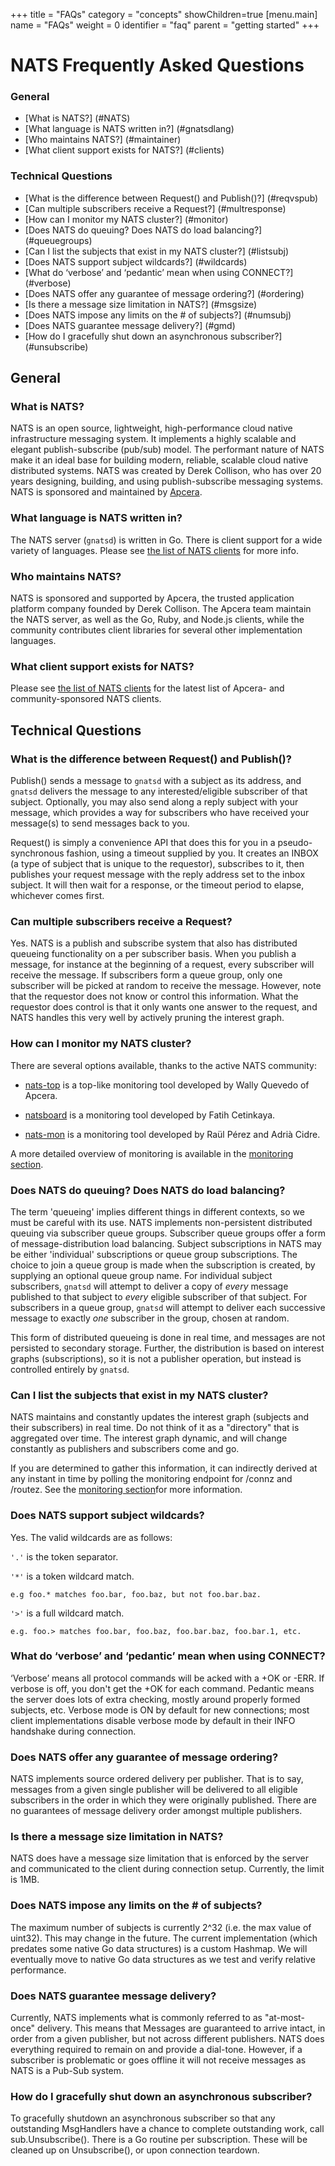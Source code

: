 +++
title = "FAQs"
category = "concepts"
showChildren=true
[menu.main]
  name = "FAQs"
  weight = 0
  identifier = "faq"
  parent = "getting started"
+++

# NATS Frequently Asked Questions

### General

* [What is NATS?] (#NATS)
* [What language is NATS written in?] (#gnatsdlang)
* [Who maintains NATS?] (#maintainer)
* [What client support exists for NATS?] (#clients)

### Technical Questions
* [What is the difference between Request() and Publish()?] (#reqvspub)
* [Can multiple subscribers receive a Request?] (#multresponse)
* [How can I monitor my NATS cluster?] (#monitor)
* [Does NATS do queuing? Does NATS do load balancing?] (#queuegroups)
* [Can I list the subjects that exist in my NATS cluster?] (#listsubj)
* [Does NATS support subject wildcards?] (#wildcards)
* [What do ‘verbose’ and ‘pedantic’ mean when using CONNECT?] (#verbose)
* [Does NATS offer any guarantee of message ordering?] (#ordering)
* [Is there a message size limitation in NATS?] (#msgsize)
* [Does NATS impose any limits on the # of subjects?] (#numsubj)
* [Does NATS guarantee message delivery?] (#gmd)
* [How do I gracefully shut down an asynchronous subscriber?] (#unsubscribe)

## General
### <a name="NATS"></a>What is NATS?
NATS is an open source, lightweight, high-performance cloud native infrastructure messaging system. It implements a highly scalable and elegant publish-subscribe (pub/sub) model. The performant nature of NATS make it an ideal base for building modern, reliable, scalable cloud native distributed systems. NATS was created by Derek Collison, who has over 20 years designing, building, and using publish-subscribe messaging systems. NATS is sponsored and maintained by [Apcera](https://www.apcera.com/).

### <a name="gnatsdlang"></a>What language is NATS written in?

The NATS server (`gnatsd`) is written in Go. There is client support for a wide variety of languages. Please see [the list of NATS clients](/documentation/clients/nats-clients/) for more info.

### <a name="maintainer"></a>Who maintains NATS?

NATS is sponsored and supported by Apcera, the trusted application platform company founded by Derek Collison. The Apcera team maintain the NATS server, as well as the Go, Ruby, and Node.js clients, while the community contributes client libraries for several other implementation languages.

### <a name="clients"></a>What client support exists for NATS?

Please see [the list of NATS clients](/documentation/clients/nats-clients/) for the latest list of Apcera- and community-sponsored NATS clients.

## Technical Questions

### What is the difference between Request() and Publish()? <a name="reqvspub" style='position:relative; top:-90px;'>&nbsp;</a>

Publish() sends a message to `gnatsd` with a subject as its address, and `gnatsd` delivers the message to any interested/eligible subscriber of that subject. Optionally, you may also send along a reply subject with your message, which provides a way for subscribers who have received your message(s) to send messages back to you.

Request() is simply a convenience API that does this for you in a pseudo-synchronous fashion, using a timeout supplied by you. It creates an INBOX (a type of subject that is unique to the requestor), subscribes to it, then publishes your request message with the reply address set to the inbox subject. It will then wait for a response, or the timeout period to elapse, whichever comes first.

### <a name="multresponse"></a>Can multiple subscribers receive a Request?

Yes. NATS is a publish and subscribe system that also has distributed queueing functionality on a per subscriber basis. When you publish a message, for instance at the beginning of a request, every subscriber will receive the message. If subscribers form a queue group, only one subscriber will be picked at random to receive the message. However, note that the requestor does not know or control this information. What the requestor does control is that it only wants one answer to the request, and NATS handles this very well by actively pruning the interest graph.

### <a name="monitor"></a> How can I monitor my NATS cluster?

There are several options available, thanks to the active NATS community:

* [nats-top](https://github.com/nats-io/nats-top) is a top-like monitoring tool developed by Wally Quevedo of Apcera.

* [natsboard](https://github.com/cmfatih/natsboard) is a monitoring tool developed by Fatih Cetinkaya.

* [nats-mon](https://github.com/repejota/nats-mon) is a monitoring tool developed by Raül Pérez and Adrià Cidre.

A more detailed overview of monitoring is available in the [monitoring section](/server/gnatsd-monitor-debug/).

### <a name="queuegroups"></a>Does NATS do queuing? Does NATS do load balancing?

The term 'queueing' implies different things in different contexts, so we must be careful with its use. NATS implements non-persistent distributed queuing via subscriber queue groups. Subscriber queue groups offer a form of message-distribution load balancing. Subject subscriptions in NATS may be either 'individual' subscriptions or queue group subscriptions. The choice to join a queue group is made when the subscription is created, by supplying an optional queue group name. For individual subject subscribers, `gnatsd` will attempt to deliver a copy of *every* message published to that subject to *every* eligible subscriber of that subject. For subscribers in a queue group, `gnatsd` will attempt to deliver each successive message to exactly *one* subscriber in the group, chosen at random.

This form of distributed queueing is done in real time, and messages are not persisted to secondary storage. Further, the distribution is based on interest graphs (subscriptions), so it is not a publisher operation, but instead is controlled entirely by `gnatsd`.

### <a name="listsubj"></a>Can I list the subjects that exist in my NATS cluster?

NATS maintains and constantly updates the interest graph (subjects and their subscribers) in real time. Do not think of it as a "directory" that is aggregated over time. The interest graph dynamic, and will change constantly as publishers and subscribers come and go.

If you are determined to gather this information, it can indirectly derived at any instant in time by polling the monitoring endpoint for /connz and /routez. See the [monitoring section](/server/gnatsd-monitor-debug/)for more information.

### <a name="wildcards"></a>Does NATS support subject wildcards?

Yes. The valid wildcards are as follows:

`'.'` is the token separator.

`'*'` is a token wildcard match.

 	e.g foo.* matches foo.bar, foo.baz, but not foo.bar.baz.
`'>'` is a full wildcard match.

	e.g. foo.> matches foo.bar, foo.baz, foo.bar.baz, foo.bar.1, etc.

### <a name="verbose"></a>What do ‘verbose’ and ‘pedantic’ mean when using CONNECT?

‘Verbose’ means all protocol commands will be acked with a +OK or -ERR. If verbose is off, you don't get the +OK for each command.
Pedantic means the server does lots of extra checking, mostly around properly formed subjects, etc. Verbose mode is ON by default for new connections; most client implementations disable verbose mode by default in their INFO handshake during connection.

### <a name="ordering"></a>Does NATS offer any guarantee of message ordering?

NATS implements source ordered delivery per publisher. That is to say, messages from a given single publisher will be delivered to all eligible subscribers in the order in which they were originally published. There are no guarantees of message delivery order amongst multiple publishers.

### <a name="msgsize"></a>Is there a message size limitation in NATS?

NATS does have a message size limitation that is enforced by the server and communicated to the client during connection setup. Currently, the limit is 1MB.

### <a name="numsubj"></a>Does NATS impose any limits on the # of subjects?

The maximum number of subjects is currently 2^32 (i.e. the max value of uint32). This may change in the future. The current implementation (which predates some native Go data structures) is a custom Hashmap. We will eventually move to native Go data structures as we test and verify relative performance.

### <a name="gmd"></a>Does NATS guarantee message delivery?

Currently, NATS implements what is commonly referred to as "at-most-once" delivery. This means that  Messages are guaranteed to arrive intact, in order from a given publisher, but not across different publishers. NATS does everything required to remain on and provide a dial-tone. However, if a subscriber is problematic or goes offline it will not receive messages as NATS is a Pub-Sub system.

### <a name="unsubscribe"></a>How do I gracefully shut down an asynchronous subscriber?

To gracefully shutdown an asynchronous subscriber so that any outstanding MsgHandlers have a chance to complete outstanding work, call sub.Unsubscribe(). There is a Go routine per subscription. These will be cleaned up on Unsubscribe(), or upon connection teardown.
